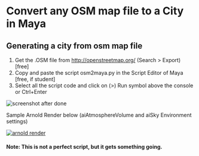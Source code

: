 # Convert any OSM map file to a City in Maya 

## Generating a city from osm map file

1. Get the .OSM file from http://openstreetmap.org/ (Search > Export) [free]
2. Copy and paste the script osm2maya.py in the Script Editor of Maya [free, if student]
3. Select all the script code and click on (>) Run symbol above the console or Ctrl+Enter 

![screenshot after done](https://raw.githubusercontent.com/mkagenius/osm2maya/master/osm2maya.png)

Sample Arnold Render below (aiAtmosphereVolume and aiSky Environment settings)

[![arnold render](https://img.youtube.com/vi/3-XonH_mMiU/0.jpg)](https://www.youtube.com/watch?v=3-XonH_mMiU)

#### Note: This is not a perfect script, but it gets something going.



